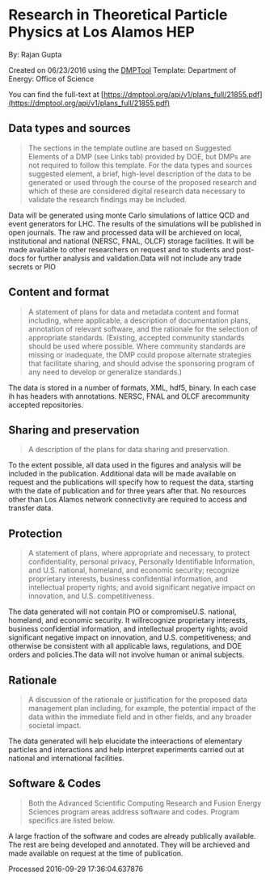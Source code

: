 # Research in Theoretical Particle Physics at Los Alamos HEP

By: Rajan Gupta

Created on 06/23/2016 using the [DMPTool](https://dmp.cdlib.org/) Template: Department of Energy: Office of Science

You can find the full-text at [https://dmptool.org/api/v1/plans_full/21855.pdf](https://dmptool.org/api/v1/plans_full/21855.pdf) 

## Data types and sources

> The sections in the template outline are based on Suggested Elements of a DMP (see Links tab) provided by DOE, but DMPs are not required to follow this template. For the data types and sources suggested element, a brief, high-level description of the data to be generated or used through the course of the proposed research and which of these are considered digital research data necessary to validate the research findings may be included.


Data will be generated using monte Carlo simulations of lattice QCD and event generators for LHC. The results of the simulations will be published in open journals. The raw and processed data will be archieved on local, institutional and national (NERSC, FNAL, OLCF) storage facilities. It will be made available to other researchers on request and to students and post-docs for further analysis and validation.Data will not include any trade secrets or PIO

## Content and format

> A statement of plans for data and metadata content and format including, where applicable, a description of documentation plans, annotation of relevant software, and the rationale for the selection of appropriate standards. (Existing, accepted community standards should be used where possible. Where community standards are missing or inadequate, the DMP could propose alternate strategies that facilitate sharing, and should advise the sponsoring program of any need to develop or generalize standards.)

The data is stored in a number of formats, XML, hdf5, binary. In each case ih has headers with annotations. NERSC, FNAL and OLCF arecommunity accepted repositories.

## Sharing and preservation

> A description of the plans for data sharing and preservation.

To the extent possible, all data used in the figures and analysis will be included in the publication. Additional data will be made available on request and the publications will specify how to request the data, starting with the date of publication and for three years after that. No resources other than Los Alamos network connectivity are required to access and transfer data.

## Protection

> A statement of plans, where appropriate and necessary, to protect confidentiality, personal privacy, Personally Identifiable Information, and U.S. national, homeland, and economic security; recognize proprietary interests, business confidential information, and intellectual property rights; and avoid significant negative impact on innovation, and U.S. competitiveness.

The data generated will not contain PIO or compromiseU.S. national, homeland, and economic security. It willrecognize proprietary interests, business confidential information, and intellectual property rights; avoid significant negative impact on innovation, and U.S. competitiveness; and otherwise be consistent with all applicable laws, regulations, and DOE orders and policies.The data will not involve human or animal subjects.

## Rationale

> A discussion of the rationale or justification for the proposed data management plan including, for example, the potential impact of the data within the immediate field and in other fields, and any broader societal impact.

The data generated will help elucidate the inteeractions of elementary particles and interactions and help interpret experiments carried out at national and international facilities.

## Software & Codes

> Both the Advanced Scientific Computing Research and Fusion Energy Sciences program areas address software and codes. Program specifics are listed below.

A large fraction of the software and codes are already publically available. The rest are being developed and annotated. They will be archieved and made available on request at the time of publication.

Processed 2016-09-29 17:36:04.637876
